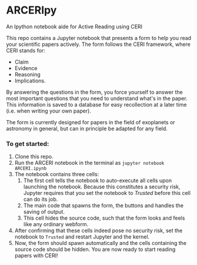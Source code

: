 # ARCERIpy
An Ipython notebook aide for Active Reading using CERI


This repo contains a Jupyter notebook that presents a form to help you read your scientific papers actively.
The form follows the CERI framework, where CERI stands for:
* Claim
* Evidence
* Reasoning
* Implications.

By answering the questions in the form, you force yourself to answer the most important questions that you need to understand what's in the paper. This information is saved to a database for easy recollection at a later time (i.e. when writing your own paper).

The form is currently designed for papers in the field of exoplanets or astronomy in general, but can in principle be adapted for any field.

### To get started:
1. Clone this repo.
1. Run the ARCERI notebook in the terminal as `jupyter notebook ARCERI.ipynb`
1. The notebook contains three cells:
    1. The first cell tells the notebook to auto-execute all cells upon launching the notebook. Because this constitutes a security risk, Jupyter requires that you set the notebook to *Trusted* before this cell can do its job.
    1. The main code that spawns the form, the buttons and handles the saving of output.
    1. This cell hides the source code, such that the form looks and feels like any ordinary webform.
1. After confirming that these cells indeed pose no security risk, set the notebook to `Trusted` and restart Jupyter and the kernel.
1. Now, the form should spawn automatically and the cells containing the source code should be hidden. You are now ready to start reading papers with CERI!
